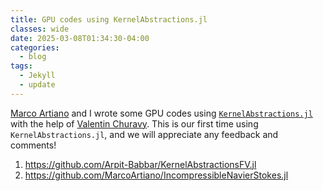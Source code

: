 ```yaml
---
title: GPU codes using KernelAbstractions.jl
classes: wide
date: 2025-03-08T01:34:30-04:00
categories:
  - blog
tags:
  - Jekyll
  - update
---
```


[Marco Artiano](https://scholar.google.com/citations?user=cwIfgkIAAAAJ&hl=en) and I wrote some GPU codes using [`KernelAbstractions.jl`](https://github.com/JuliaGPU/KernelAbstractions.jl) with the help of [Valentin Churavy](https://vchuravy.dev). This is our first time using `KernelAbstractions.jl`, and we will appreciate any feedback and comments!
1. https://github.com/Arpit-Babbar/KernelAbstractionsFV.jl
2. https://github.com/MarcoArtiano/IncompressibleNavierStokes.jl